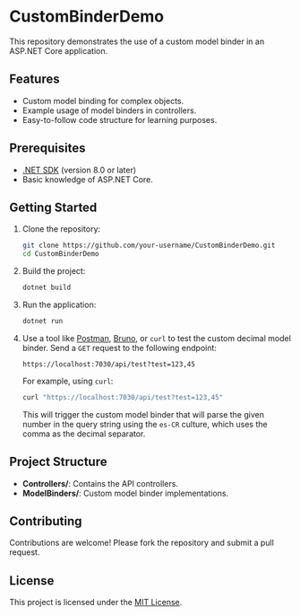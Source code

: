 # CustomBinderDemo

This repository demonstrates the use of a custom model binder in an ASP.NET Core application.

## Features

- Custom model binding for complex objects.
- Example usage of model binders in controllers.
- Easy-to-follow code structure for learning purposes.

## Prerequisites

- [.NET SDK](https://dotnet.microsoft.com/download) (version 8.0 or later)
- Basic knowledge of ASP.NET Core.

## Getting Started

1. Clone the repository:
    ```bash
    git clone https://github.com/your-username/CustomBinderDemo.git
    cd CustomBinderDemo
    ```

2. Build the project:
    ```bash
    dotnet build
    ```

3. Run the application:
    ```bash
    dotnet run
    ```

4. Use a tool like [Postman](https://www.postman.com/), [Bruno](https://www.usebruno.com/), or `curl` to test the 
custom decimal model binder. Send a `GET` request to the following endpoint:

    ```
    https://localhost:7030/api/test?test=123,45
    ```

    For example, using `curl`:

    ```bash
    curl "https://localhost:7030/api/test?test=123,45"
    ```

    This will trigger the custom model binder that will parse the given number in the query string using the `es-CR` 
    culture, which uses the comma as the decimal separator.

## Project Structure

- **Controllers/**: Contains the API controllers.
- **ModelBinders/**: Custom model binder implementations.

## Contributing

Contributions are welcome! Please fork the repository and submit a pull request.

## License

This project is licensed under the [MIT License](LICENSE).
